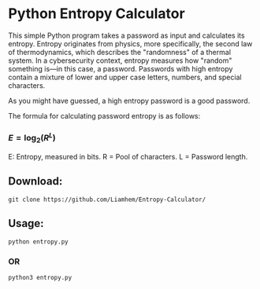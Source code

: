 # Python Entropy Calculator

This simple Python program takes a password as input and calculates its entropy. Entropy originates from physics, more specifically, the second law of thermodynamics, which describes the "randomness" of a thermal system. In a cybersecurity context, entropy measures how "random" something is—in this case, a password. Passwords with high entropy contain a mixture of lower and upper case letters, numbers, and special characters.

As you might have guessed, a high entropy password is a good password.

The formula for calculating password entropy is as follows:

### $E = \log_2(R^L)$

E: Entropy, measured in bits.
R = Pool of characters.
L = Password length.

## Download:
```git clone https://github.com/Liamhem/Entropy-Calculator/```
## Usage:
```python entropy.py```
### OR
```python3 entropy.py```
